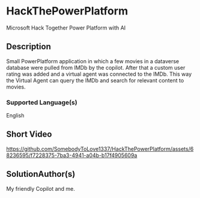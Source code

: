 # HackThePowerPlatform
Microsoft Hack Together Power Platform with AI

## Description

Small PowerPlatform application in which a few movies in a dataverse database were pulled from IMDb by the copilot. After that a custom user rating was added and a virtual agent was connected to the IMDb. 
This way the Virtual Agent can query the IMDb and search for relevant content to movies.

### Supported Language(s)
English

## Short Video
https://github.com/SomebodyToLove1337/HackThePowerPlatform/assets/68236595/f7228375-7ba3-4941-a04b-b17f4905609a



SolutionAuthor(s)
-----------------
My friendly Copilot and me.
